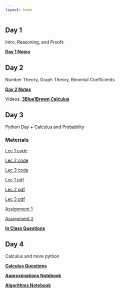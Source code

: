 ```yaml
---
layout: home
---
```


## Day 1
Intro, Reasoning, and Proofs

[**Day 1 Notes**](static_files/materials/Proofs1.pdf)

## Day 2
Number Theory, Graph Theory, Binomial Coefficients

[**Day 2 Notes**](static_files/materials/Day%202.pdf)

Videos:
[**3Blue1Brown Calculus**](https://www.youtube.com/watch?v=WUvTyaaNkzM&list=PL0-GT3co4r2wlh6UHTUeQsrf3mlS2lk6x)

## Day 3
Python Day + Calculus and Probability

### Materials
[Lec 1 code](static_files/materials/lec1.py)

[Lec 2 code](static_files/materials/lec2.py)

[Lec 3 code](static_files/materials/lec3.py)

[Lec 1 pdf](static_files/materials/lec3.pdf)

[Lec 2 pdf](static_files/materials/Lec2.pdf)

[Lec 3 pdf](static_files/materials/lec3.pdf)

[Assignment 1](static_files/materials/ps0.pdf)

[Assignment 2](static_files/materials/ps1.pdf)



[**In Class Questions**](/oxford-royale-math-24/python_questions/)

## Day 4
Calculus and more python

[**Calculus Questions**](/oxford-royale-math-24/calculus_questions/)

[**Approximations Notebook**](/static_files/materials/approximations.ipynb)

[**Algorithms Notebook**](/static_files/materials/root3.ipynb)

